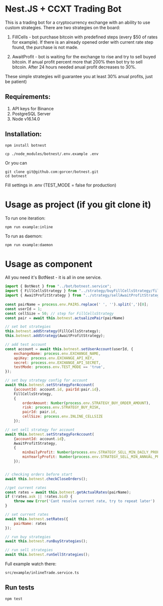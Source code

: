 # Nest.JS + CCXT Trading Bot

This is a trading bot for a cryptocurrency exchange with an ability to use custom strategies.
There are two strategies on the board:

1) FillCells - bot purchase bitcoin with predefined steps (every $50 of rates for example). If there is an already opened order with current rate step found, the purchase is not made.

2) AwaitProfit - bot is waiting for the exchange to rise and try to sell buyed bitcoin. If anual profit percent more that 200% then bot try to sell bitcoin. After 24 hours needed anual profit decreases to 30%.

These simple strategies will guarantee you at least 30% anual profits, just be patient) 


## Requirements:
1. API keys for Binance
2. PostgreSQL Server
3. Node v16.14.0


## Installation:

```
npm install botnest
```

```
cp ./node_modules/botnest/.env.example .env
```
Or you can

```
git clone git@github.com:gorcer/botnest.git
cd botnest
```

Fill settings in .env 
(TEST_MODE = false for production)


# Usage as project (if you git clone it)

To run one iteration:
```
npm run example:inline
```

To run as daemon:
```
npm run example:daemon
```

# Usage as component

All you need it's BotNest - it is all in one service.

```javascript
import { BotNest } from "../bot/botnest.service";
import { FillCellsStrategy } from "../strategy/buyFillCellsStrategy/fillCellsStrategy.strategy";
import { AwaitProfitStrategy } from "../strategy/sellAwaitProfitStrategy/awaitProfitStrategy.strategy";
 
const pairName = process.env.PAIRS.replace(' ', '').split(',')[0];
const userId = 1;
const cellSize = 50; // step for FillCellsStrategy
const pair = await this.botnest.actualizePair(pairName)

// set bot strategies
this.botnest.addStrategy(FillCellsStrategy);
this.botnest.addStrategy(AwaitProfitStrategy);

// add test account
const account = await this.botnest.setUserAccount(userId, {
    exchangeName: process.env.EXCHANGE_NAME,
    apiKey: process.env.EXCHANGE_API_KEY,
    secret: process.env.EXCHANGE_API_SECRET,
    testMode: process.env.TEST_MODE == 'true',
});

// set buy strategy config for account
await this.botnest.setStrategyForAccount(
    {accountId: account.id, pairId:pair.id},
    FillCellsStrategy,
    {
        orderAmount: Number(process.env.STRATEGY_BUY_ORDER_AMOUNT),
        risk: process.env.STRATEGY_BUY_RISK,
        pairId: pair.id,
        cellSize: process.env.INLINE_CELLSIZE
    });

// set sell strategy for account
await this.botnest.setStrategyForAccount(
    {accountId: account.id},
    AwaitProfitStrategy,
    {
        minDailyProfit: Number(process.env.STRATEGY_SELL_MIN_DAILY_PROFIT), 
        minYearlyProfit: Number(process.env.STRATEGY_SELL_MIN_ANNUAL_PROFIT), 
    });


// checking orders before start
await this.botnest.checkCloseOrders();

//get current rates
const rates = await this.botnest.getActualRates(pairName);
if (!rates.ask || !rates.bid) {
    throw new Error('Cant resolve current rate, try to repeat later')
}

// set current rates
await this.botnest.setRates({
    pairName: rates
});

// run buy strategies
await this.botnest.runBuyStrategies();

// run sell strategies
await this.botnest.runSellStrategies();

```


Full example watch there:
```
src/example/inlineTrade.service.ts
```


## Run tests

```
npm test
```
